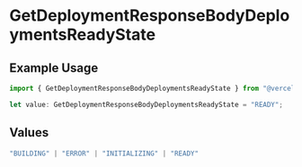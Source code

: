 # GetDeploymentResponseBodyDeploymentsReadyState

## Example Usage

```typescript
import { GetDeploymentResponseBodyDeploymentsReadyState } from "@vercel/sdk/models/operations/getdeployment.js";

let value: GetDeploymentResponseBodyDeploymentsReadyState = "READY";
```

## Values

```typescript
"BUILDING" | "ERROR" | "INITIALIZING" | "READY"
```